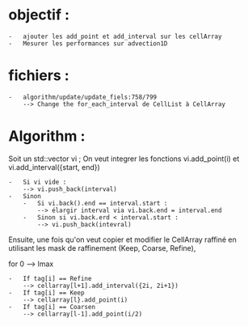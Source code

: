 # objectif : 
    -   ajouter les add_point et add_interval sur les cellArray
    -   Mesurer les performances sur advection1D 

# fichiers : 
    -   algorithm/update/update_fiels:758/799
        --> Change the for_each_interval de CellList à CellArray

# Algorithm : 
   
Soit un std::vector<interval> vi ; 
On veut integrer les fonctions vi.add_point(i)  et vi.add_interval({start, end})

    -   Si vi vide : 
        --> vi.push_back(interval)
    -   Sinon
        -   Si vi.back().end == interval.start : 
            --> élargir interval via vi.back.end = interval.end
        -   Sinon si vi.back.erd < interval.start : 
            --> vi.push_back(intevral) 

Ensuite, une fois qu'on veut copier et modifier le CellArray raffiné en utilisant les mask de raffinement (Keep, Coarse, Refine), 

for 0 --> lmax

    -   If tag[i] == Refine
        --> cellarray[l+1].add_interval({2i, 2i+1})
    -   If tag[i] == Keep
        --> cellarray[l}.add_point(i) 
    -   If tag[i] == Coarsen 
        --> cellarray[l-1].add_point(i/2)




